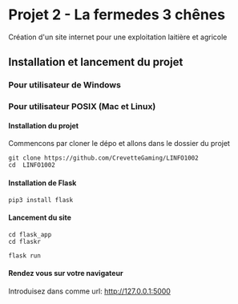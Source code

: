 # Projet 2 - La fermedes 3 chênes

Création d'un site internet pour une exploitation laitière et agricole

## Installation et lancement du projet

### Pour utilisateur de Windows

### Pour utilisateur POSIX (Mac et Linux)

#### Installation du projet

Commencons par cloner le dépo et allons dans le dossier du projet

```
git clone https://github.com/CrevetteGaming/LINFO1002
cd  LINFO1002
```

#### Installation de Flask

```
pip3 install flask
```

#### Lancement du site

```
cd flask_app
cd flaskr
```

```
flask run
```

#### Rendez vous sur votre navigateur

Introduisez dans comme url: http://127.0.0.1:5000
